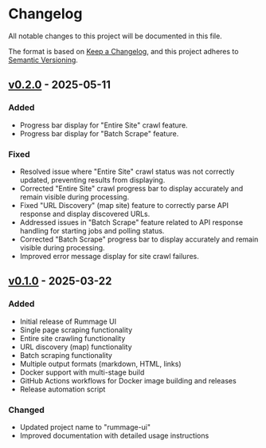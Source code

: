 # Changelog

All notable changes to this project will be documented in this file.

The format is based on [Keep a Changelog](https://keepachangelog.com/en/1.0.0/),
and this project adheres to [Semantic Versioning](https://semver.org/spec/v2.0.0.html).

## [v0.2.0] - 2025-05-11

### Added
- Progress bar display for "Entire Site" crawl feature.
- Progress bar display for "Batch Scrape" feature.

### Fixed
- Resolved issue where "Entire Site" crawl status was not correctly updated, preventing results from displaying.
- Corrected "Entire Site" crawl progress bar to display accurately and remain visible during processing.
- Fixed "URL Discovery" (map site) feature to correctly parse API response and display discovered URLs.
- Addressed issues in "Batch Scrape" feature related to API response handling for starting jobs and polling status.
- Corrected "Batch Scrape" progress bar to display accurately and remain visible during processing.
- Improved error message display for site crawl failures.

## [v0.1.0] - 2025-03-22

### Added
- Initial release of Rummage UI
- Single page scraping functionality
- Entire site crawling functionality
- URL discovery (map) functionality
- Batch scraping functionality
- Multiple output formats (markdown, HTML, links)
- Docker support with multi-stage build
- GitHub Actions workflows for Docker image building and releases
- Release automation script

### Changed
- Updated project name to "rummage-ui"
- Improved documentation with detailed usage instructions

[v0.2.0]: https://github.com/ncecere/rummage-ui/compare/v0.1.0...v0.2.0
[v0.1.0]: https://github.com/ncecere/rummage-ui/releases/tag/v0.1.0
